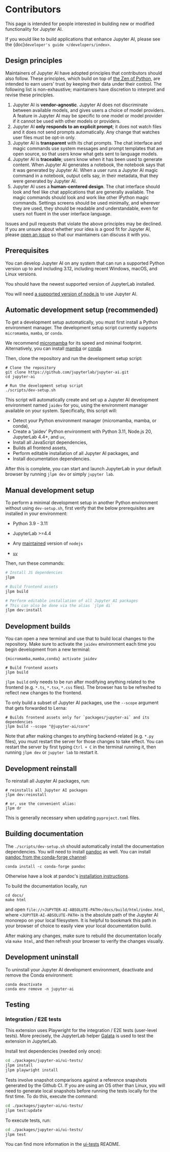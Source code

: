 # Contributors

This page is intended for people interested in building new or modified functionality for Jupyter AI.

If you would like to build applications that enhance Jupyter AI, please see the {doc}`developer's guide </developers/index>`.

## Design principles

Maintainers of Jupyter AI have adopted principles that contributors should also follow. These principles, which build on top of [the Zen of Python](https://peps.python.org/pep-0020/), are intended to earn users' trust by keeping their data under their control. The following list is non-exhaustive; maintainers have discretion to interpret and revise these principles.

1. Jupyter AI is **vendor-agnostic**. Jupyter AI does not discriminate between available models, and gives users a choice of model providers. A feature in Jupyter AI may be specific to one model or model provider if it cannot be used with other models or providers.
2. Jupyter AI **only responds to an explicit prompt**; it does not watch files and it does not send prompts automatically. Any change that watches user files must be opt-in only.
3. Jupyter AI is **transparent** with its chat prompts. The chat interface and magic commands use system messages and prompt templates that are open source, so that users know what gets sent to language models.
4. Jupyter AI is **traceable**; users know when it has been used to generate content. When Jupyter AI generates a notebook, the notebook says that it was generated by Jupyter AI. When a user runs a Jupyter AI magic command in a notebook, output cells say, in their metadata, that they were generated by Jupyter AI.
5. Jupyter AI uses a **human-centered design**. The chat interface should look and feel like chat applications that are generally available. The magic commands should look and work like other IPython magic commands. Settings screens should be used minimally, and wherever they are used, they should be readable and understandable, even for users not fluent in the user interface language.

Issues and pull requests that violate the above principles may be declined. If you are unsure about whether your idea is a good fit for Jupyter AI, please [open an issue](https://github.com/jupyterlab/jupyter-ai/issues/new/choose) so that our maintainers can discuss it with you.

## Prerequisites

You can develop Jupyter AI on any system that can run a supported Python version up to and including 3.12, including recent Windows, macOS, and Linux versions.

You should have the newest supported version of JupyterLab installed.

You will need [a supported version of node.js](https://github.com/nodejs/release#release-schedule) to use Jupyter AI.

## Automatic development setup (recommended)

To get a development setup automatically, you must first install a Python
environment manager. The development setup script currently supports
`micromamba`, `mamba`, or `conda`.

We recommend
[micromamba](https://micromamba.readthedocs.io/en/latest/installation.html) for
its speed and minimal footprint. Alternatively, you can install
[mamba](https://mamba.readthedocs.io/en/latest/installation.html) or
[conda](https://conda.io/projects/conda/en/latest/user-guide/install/index.html).

Then, clone the repository and run the development setup script:

```
# Clone the repository
git clone https://github.com/jupyterlab/jupyter-ai.git
cd jupyter-ai

# Run the development setup script
./scripts/dev-setup.sh
```

This script will automatically create and set up a Jupyter AI development
environment named `jaidev` for you, using the environment manager available on
your system. Specifically, this script will:

- Detect your Python environment manager (micromamba, mamba, or conda),
- Create a 'jaidev' Python environment with Python 3.11, Node.js 20, JupyterLab 4.4+, and `uv`,
- Install all JavaScript dependencies,
- Builds all frontend assets,
- Perform editable installation of all Jupyter AI packages, and
- Install documentation dependencies.

After this is complete, you can start and launch JupyterLab in your default
browser by running `jlpm dev` or simply `jupyter lab`.

## Manual development setup

To perform a minimal development setup in another Python environment without
using `dev-setup.sh`, first verify that the below prerequisites are installed in
your environment:

- Python 3.9 - 3.11

- JupyterLab >=4.4

- Any [maintained](https://github.com/nodejs/release#release-schedule) version of `nodejs`

- [`uv`](https://docs.astral.sh/uv/)

Then, run these commands:

```py
# Install JS dependencies
jlpm

# Build frontend assets
jlpm build

# Perform editable installation of all Jupyter AI packages
# This can also be done via the alias `jlpm di`
jlpm dev:install
```

## Development builds

You can open a new terminal and use that to build local changes to the
repository. Make sure to activate the `jaidev` environment each time you begin
development from a new terminal:

```
{micromamba,mamba,conda} activate jaidev

# Build frontend assets
jlpm build
```

`jlpm build` only needs to be run after modifying anything related to the
frontend (e.g. `*.ts`, `*.tsx`, `*.css` files). The browser has to be refreshed
to reflect new changes to the frontend.

To only build a subset of Jupyter AI packages, use the `--scope` argument that
gets forwarded to Lerna:

```
# Builds frontend assets only for `packages/jupyter-ai` and its dependencies
jlpm build --scope "@jupyter-ai/core"
```

Note that after making changes to anything backend-related (e.g. `*.py` files),
you must restart the server for those changes to take effect. You can restart
the server by first typing `Ctrl + C` in the terminal running it, then running
`jlpm dev` or `jupyter lab` to restart it.

## Development reinstall

To reinstall all Jupyter AI packages, run:

```
# reinstalls all Jupyter AI packages
jlpm dev:reinstall

# or, use the convenient alias:
jlpm dr
```

This is generally necessary when updating `pyproject.toml` files.

## Building documentation

The `./scripts/dev-setup.sh` should automatically install the documentation
dependencies. You will need to install [pandoc](https://pandoc.org/) as well. You can install [pandoc from the conda-forge channel](https://anaconda.org/conda-forge/pandoc):

```
conda install -c conda-forge pandoc
```

Otherwise have a look at pandoc's [installation instructions](https://pandoc.org/installing.html).


To build the documentation locally, run

```
cd docs/
make html
```

and open `file://<JUPYTER-AI-ABSOLUTE-PATH>/docs/build/html/index.html`, where
`<JUPYTER-AI-ABSOLUTE-PATH>` is the absolute path of the Jupyter AI monorepo on
your local filesystem. It is helpful to bookmark this path in your browser of
choice to easily view your local documentation build.

After making any changes, make sure to rebuild the documentation locally via
`make html`, and then refresh your browser to verify the changes visually.


## Development uninstall

To uninstall your Jupyter AI development environment, deactivate and remove the Conda environment:

```
conda deactivate
conda env remove -n jupyter-ai
```

## Testing

### Integration / E2E tests

This extension uses Playwright for the integration / E2E tests (user-level tests).
More precisely, the JupyterLab helper
[Galata](https://github.com/jupyterlab/jupyterlab/tree/master/galata) is used to
test the extension in JupyterLab.

Install test dependencies (needed only once):

```sh
cd ./packages/jupyter-ai/ui-tests/
jlpm install
jlpm playwright install
```

Tests involve snapshot comparisons against a reference snapshots generated by the Github CI. If you are using an OS other than Linux, you will need to generate local snapshots before running the tests locally for the first time. To do this, execute the command:

```sh
cd ./packages/jupyter-ai/ui-tests/
jlpm test:update
```

To execute tests, run:

```sh
cd ./packages/jupyter-ai/ui-tests/
jlpm test
```

You can find more information in the
[ui-tests](https://github.com/jupyterlab/jupyter-ai/tree/main/packages/jupyter-ai/ui-tests)
README.
